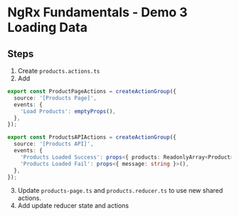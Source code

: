 # NgRx Fundamentals - Demo 3 Loading Data

## Steps

1. Create `products.actions.ts`
2. Add 

```ts
export const ProductPageActions = createActionGroup({
  source: '[Products Page]',
  events: {
    'Load Products': emptyProps(),
  },
});

export const ProductsAPIActions = createActionGroup({
  source: '[Products API]',
  events: {
    'Products Loaded Success': props<{ products: ReadonlyArray<Product> }>(),
    'Products Loaded Fail': props<{ message: string }>(),
  },
});
```

3. Update 
`products-page.ts` and `products.reducer.ts` to use new shared actions.
4. Add update reducer state and actions

